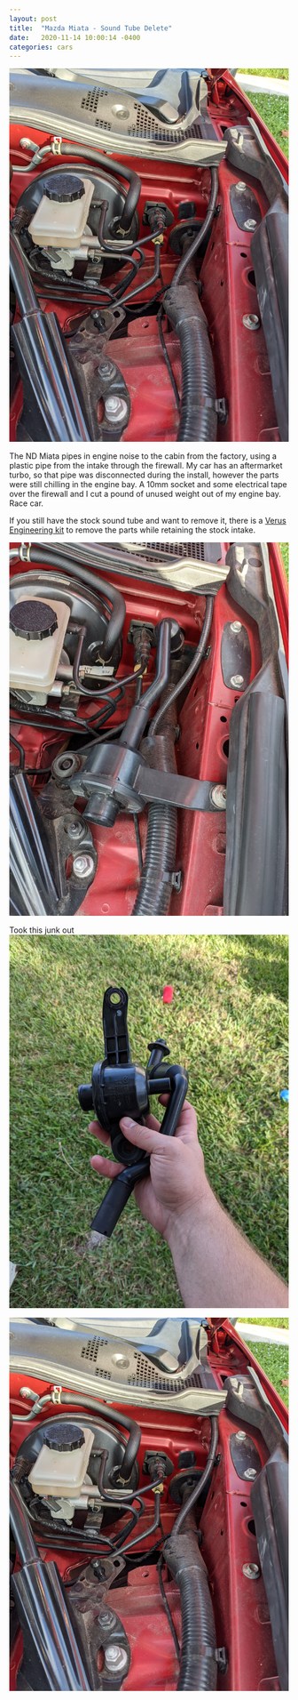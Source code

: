 ```yaml
---
layout: post
title:  "Mazda Miata - Sound Tube Delete"
date:   2020-11-14 10:00:14 -0400
categories: cars
---
```


![Sound](/images/sound/3.jpg)

The ND Miata pipes in engine noise to the cabin from the factory, using a plastic pipe from the intake through the firewall. My car has an aftermarket turbo, so that pipe was disconnected during the install, however the parts were still chilling in the engine bay. A 10mm socket and some electrical tape over the firewall and I cut a pound of unused weight out of my engine bay. Race car. 

If you still have the stock sound tube and want to remove it, there is a [Verus Engineering kit](https://www.flyinmiata.com/default/verus-sound-tube-delete.html) to remove the parts while retaining the stock intake. 

![Sound](/images/sound/1.jpg)
 
Took this junk out
![Sound](/images/sound/2.jpg)

![Sound](/images/sound/3.jpg)


